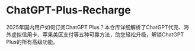 # ChatGPT-Plus-Recharge
2025年国内用户如何订阅ChatGPT Plus？本仓库详细解析了ChatGPT代充、海外虚拟信用卡、苹果美区支付等五种可靠方法，助您轻松升级，解锁ChatGPT Plus的所有高级功能。

